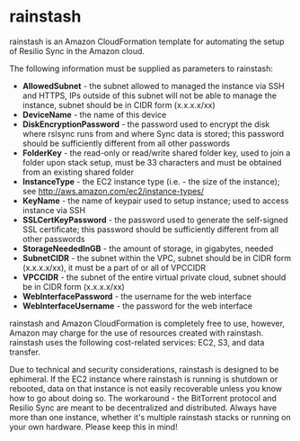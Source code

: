 rainstash
=======

rainstash is an Amazon CloudFormation template for automating the setup of Resilio Sync in the Amazon cloud.

The following information must be supplied as parameters to rainstash:
* **AllowedSubnet** - the subnet allowed to managed the instance via SSH and HTTPS, IPs outside of this subnet will not be able to manage the instance, subnet should be in CIDR form (x.x.x.x/xx)
* **DeviceName** - the name of this device
* **DiskEncryptionPassword** - the password used to encrypt the disk where rslsync runs from and where Sync data is stored; this password should be sufficiently different from all other passwords
* **FolderKey** - the read-only or read/write shared folder key, used to join a folder upon stack setup, must be 33 characters and must be obtained from an existing shared folder
* **InstanceType** - the EC2 instance type (i.e. - the size of the instance); see http://aws.amazon.com/ec2/instance-types/
* **KeyName** - the name of keypair used to setup instance; used to access instance via SSH
* **SSLCertKeyPassword** - the password used to generate the self-signed SSL certificate; this password should be sufficiently different from all other passwords
* **StorageNeededInGB** - the amount of storage, in gigabytes, needed
* **SubnetCIDR** - the subnet within the VPC, subnet should be in CIDR form (x.x.x.x/xx), it must be a part of or all of VPCCIDR
* **VPCCIDR** - the subnet of the entire virtual private cloud, subnet should be in CIDR form (x.x.x.x/xx)
* **WebInterfacePassword** - the username for the web interface
* **WebInterfaceUsername** - the password for the web interface

rainstash and Amazon CloudFormation is completely free to use, however, Amazon may charge for the use of resources created with rainstash. rainstash uses the following cost-related services: EC2, S3, and data transfer.

Due to technical and security considerations, rainstash is designed to be ephimeral. If the EC2 instance where rainstash is running is shutdown or rebooted, data on that instance is not easily recoverable unless you know how to go about doing so. The workaround - the BitTorrent protocol and Resilio Sync are meant to be decentralized and distributed. Always have more than one instance, whether it's multiple rainstash stacks or running on your own hardware. Please keep this in mind!
